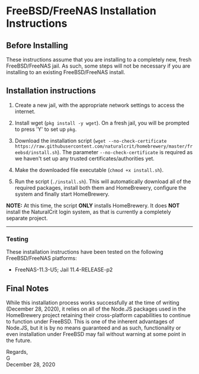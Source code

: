 # FreeBSD/FreeNAS Installation Instructions

## Before Installing

These instructions assume that you are installing to a completely new, fresh FreeBSD/FreeNAS jail. As such, some steps will not be necessary if you are installing to an existing FreeBSD/FreeNAS install.

## Installation instructions

1. Create a new jail, with the appropriate network settings to access the internet.

2. Install wget (`pkg install -y wget`). On a fresh jail, you will be prompted to press 'Y' to set up `pkg`.

3. Download the installation script (`wget --no-check-certificate https://raw.githubusercontent.com/naturalcrit/homebrewery/master/freebsd/install.sh`). The parameter `--no-check-certificate` is required as we haven't set up any trusted certificates/authorities yet.

4. Make the downloaded file executable (`chmod +x install.sh`).

5. Run the script (`./install.sh`). This will automatically download all of the required packages, install both them and HomeBrewery, configure the system and finally start HomeBrewery.

**NOTE:** At this time, the script **ONLY** installs HomeBrewery. It does **NOT** install the NaturalCrit login system, as that is currently a completely separate project.

---

### Testing

These installation instructions have been tested on the following FreeBSD/FreeNAS platforms:

* FreeNAS-11.3-U5; Jail 11.4-RELEASE-p2

## Final Notes

While this installation process works successfully at the time of writing (December 28, 2020), it relies on all of the Node.JS packages used in the HomeBrewery project retaining their cross-platform capabilities to continue to function under FreeBSD. This is one of the inherent advantages of Node.JS, but it is by no means guaranteed and as such, functionality or even installation under FreeBSD may fail without warning at some point in the future.

Regards,  
G  
December 28, 2020
